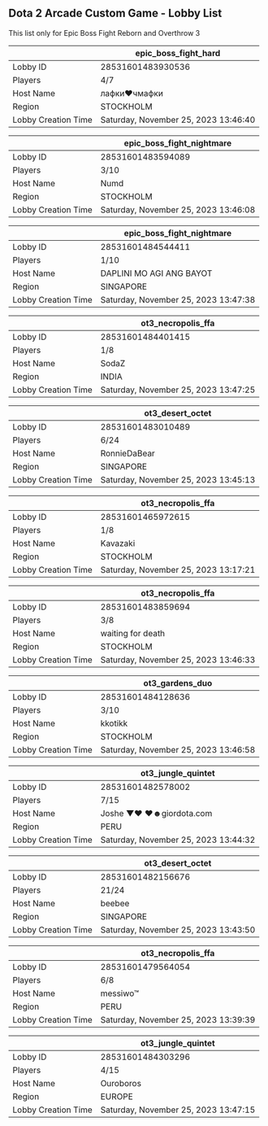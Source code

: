 ## Dota 2 Arcade Custom Game - Lobby List

This list only for Epic Boss Fight Reborn and Overthrow 3

|  | epic_boss_fight_hard |
| ------ | ------ |
| Lobby ID | 28531601483930536 |
| Players | 4/7 |
| Host Name | лафки❤чмафки |
| Region | STOCKHOLM |
| Lobby Creation Time | Saturday, November 25, 2023 13:46:40 |


|  | epic_boss_fight_nightmare |
| ------ | ------ |
| Lobby ID | 28531601483594089 |
| Players | 3/10 |
| Host Name | Numd |
| Region | STOCKHOLM |
| Lobby Creation Time | Saturday, November 25, 2023 13:46:08 |


|  | epic_boss_fight_nightmare |
| ------ | ------ |
| Lobby ID | 28531601484544411 |
| Players | 1/10 |
| Host Name | DAPLINI MO AGI ANG BAYOT |
| Region | SINGAPORE |
| Lobby Creation Time | Saturday, November 25, 2023 13:47:38 |


|  | ot3_necropolis_ffa |
| ------ | ------ |
| Lobby ID | 28531601484401415 |
| Players | 1/8 |
| Host Name | SodaZ |
| Region | INDIA |
| Lobby Creation Time | Saturday, November 25, 2023 13:47:25 |


|  | ot3_desert_octet |
| ------ | ------ |
| Lobby ID | 28531601483010489 |
| Players | 6/24 |
| Host Name | RonnieDaBear |
| Region | SINGAPORE |
| Lobby Creation Time | Saturday, November 25, 2023 13:45:13 |


|  | ot3_necropolis_ffa |
| ------ | ------ |
| Lobby ID | 28531601465972615 |
| Players | 1/8 |
| Host Name | Kavazaki |
| Region | STOCKHOLM |
| Lobby Creation Time | Saturday, November 25, 2023 13:17:21 |


|  | ot3_necropolis_ffa |
| ------ | ------ |
| Lobby ID | 28531601483859694 |
| Players | 3/8 |
| Host Name | waiting for death |
| Region | STOCKHOLM |
| Lobby Creation Time | Saturday, November 25, 2023 13:46:33 |


|  | ot3_gardens_duo |
| ------ | ------ |
| Lobby ID | 28531601484128636 |
| Players | 3/10 |
| Host Name | kkotikk |
| Region | STOCKHOLM |
| Lobby Creation Time | Saturday, November 25, 2023 13:46:58 |


|  | ot3_jungle_quintet |
| ------ | ------ |
| Lobby ID | 28531601482578002 |
| Players | 7/15 |
| Host Name | Joshe ▼♥ ♥☻giordota.com |
| Region | PERU |
| Lobby Creation Time | Saturday, November 25, 2023 13:44:32 |


|  | ot3_desert_octet |
| ------ | ------ |
| Lobby ID | 28531601482156676 |
| Players | 21/24 |
| Host Name | beebee |
| Region | SINGAPORE |
| Lobby Creation Time | Saturday, November 25, 2023 13:43:50 |


|  | ot3_necropolis_ffa |
| ------ | ------ |
| Lobby ID | 28531601479564054 |
| Players | 6/8 |
| Host Name | messiwo™ |
| Region | PERU |
| Lobby Creation Time | Saturday, November 25, 2023 13:39:39 |


|  | ot3_jungle_quintet |
| ------ | ------ |
| Lobby ID | 28531601484303296 |
| Players | 4/15 |
| Host Name | Ouroboros |
| Region | EUROPE |
| Lobby Creation Time | Saturday, November 25, 2023 13:47:15 |


